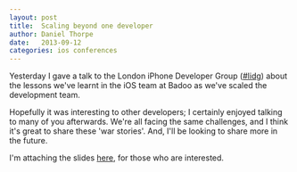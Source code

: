 ```yaml
---
layout: post
title:  Scaling beyond one developer
author: Daniel Thorpe
date:   2013-09-12
categories: ios conferences
---
```


Yesterday I gave a talk to the London iPhone Developer Group ([#lidg](https://twitter.com/search?q=%23lidg "Search Twitter for LiDG")) about the lessons we've learnt in the iOS team at Badoo as we've scaled the development team.

Hopefully it was interesting to other developers; I certainly enjoyed talking to many of you afterwards. We're all facing the same challenges, and I think it's great to share these 'war stories'. And, I'll be looking to share more in the future.

I'm attaching the slides [here]({{page.filesdir}}/Scaling_Beyond_One_Developer.pdf "Scaling beyond one developer"), for those who are interested.
